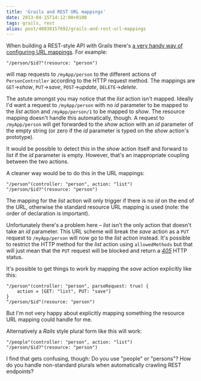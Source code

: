```yaml
---
title: 'Grails and REST URL mappings'
date: 2013-04-15T14:12:00+0100
tags: grails, rest
alias: post/48038157692/grails-and-rest-url-mappings
---
```


When building a REST-style API with Grails there's [a very handy way of configuring URL mappings][1]. For example:

	"/person/$id?"(resource: "person")

will map requests to `/myApp/person` to the different actions of `PersonController` according to the HTTP request method. The mappings are `GET`->*show*, `PUT`->*save*, `POST`->*update*, `DELETE`->*delete*.

<!-- more -->

The astute amongst you may notice that the *list* action isn't mapped. Ideally I'd want a request to `/myApp/person` with no *id* parameter to be mapped to the *list* action and `/myApp/person/1` to be mapped to *show*. The resource mapping doesn't handle this automatically, though. A request to `/myApp/person` will get forwarded to the *show* action with an *id* parameter of the empty string (or zero if the *id* parameter is typed on the *show* action's prototype).

It would be possible to detect this in the *show* action itself and forward to *list* if the *id* parameter is empty. However, that's an inappropriate coupling between the two actions.

A cleaner way would be to do this in the URL mappings:

	"/person"(controller: "person", action: "list")
	"/person/$id?"(resource: "person")

The mapping for the *list* action will only trigger if there is no *id* on the end of the URL, otherwise the standard resource URL mapping is used (note: the order of declaration is important).

Unfortunately there's a problem here – *list* isn't the only action that doesn't take an *id* parameter. This URL scheme will break the *save* action as a `PUT` request to `/myApp/person` will now go to the *list* action instead. It's possible to restrict the HTTP method for the *list* action using `allowedMethods` but that will just mean that the `PUT` request will be blocked and return a [*405*][2] HTTP status.

It's possible to get things to work by mapping the *save* action explicitly like this:

	"/person"(controller: "person", parseRequest: true) {
		action = [GET: "list", PUT: "save"]
	}
	"/person/$id"(resource: "person")

But I'm not very happy about explicitly mapping something the resource URL mapping could handle for me.

Alternatively a *Rails* style plural form like this will work:

	"/people"(controller: "person", action: "list")
	"/person/$id?"(resource: "person")

I find that gets confusing, though: Do you use "people" or "persons"? How do you handle non-standard plurals when automatically crawling REST endpoints?

[1]:http://grails.org/doc/1.3.7/guide/13.%20Web%20Services.html#13.1%20REST
[2]:http://httpstatus.es/405
